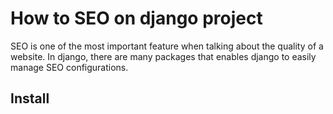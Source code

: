 # How to SEO on django project

SEO is one of the most important feature when talking about the quality of a website. In django, there are many packages that enables django to easily manage SEO configurations.

## Install
